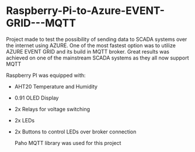 # Raspberry-Pi-to-Azure-EVENT-GRID---MQTT

Project made to test the possibility of sending data to SCADA systems over the internet using AZURE. One of the most fastest option was to utilize AZURE EVENT GRID and its build in MQTT broker. 
Great results was achieved on one of the mainstream SCADA systems as they all now support MQTT

Raspberry PI was equipped with:
- AHT20 Temperature and Humidity 
- 0.91 OLED Display
- 2x Relays for voltage switching
- 2x LEDs
- 2x Buttons to control LEDs over broker connection

  Paho MQTT library was used for this project
